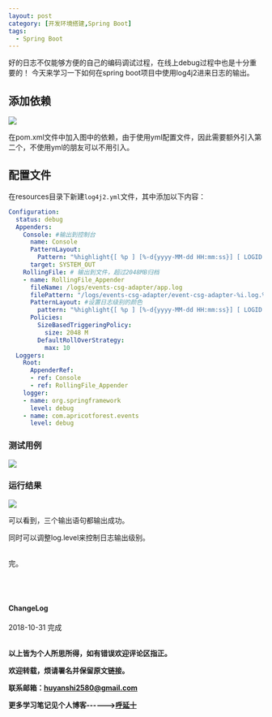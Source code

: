 ```yaml
---
layout: post
category: [开发环境搭建,Spring Boot]
tags:
  - Spring Boot
---
```


好的日志不仅能够方便的自己的编码调试过程，在线上debug过程中也是十分重要的！
今天来学习一下如何在spring boot项目中使用log4j2进来日志的输出。

## 添加依赖

![](http://img.couplecoders.tech/markdown-img-paste-20181101001734348.png)

在pom.xml文件中加入图中的依赖，由于使用yml配置文件，因此需要额外引入第二个，不使用yml的朋友可以不用引入。


## 配置文件

在resources目录下新建`log4j2.yml`文件，其中添加以下内容：

```yml
Configuration:
  status: debug
  Appenders:
    Console: #输出到控制台
      name: Console
      PatternLayout:
        Pattern: "%highlight{[ %p ] [%-d{yyyy-MM-dd HH:mm:ss}] [ LOGID:%X{logid} ] [%l] %m%n}"
      target: SYSTEM_OUT
    RollingFile: # 输出到文件，超过2048MB归档
    - name: RollingFile_Appender
      fileName: /logs/events-csg-adapter/app.log
      filePattern: "/logs/events-csg-adapter/event-csg-adapter-%i.log.%d{yyyy-MM-dd}"
      PatternLayout: #设置日志级别的颜色
        pattern: "%highlight{[ %p ] [%-d{yyyy-MM-dd HH:mm:ss}] [ LOGID:%X{logid} ] [%l] %m%n}"
      Policies:
        SizeBasedTriggeringPolicy:
          size: 2048 M
        DefaultRollOverStrategy:
          max: 10
  Loggers:
    Root:
      AppenderRef:
      - ref: Console
      - ref: RollingFile_Appender
    logger:
    - name: org.springframework
      level: debug
    - name: com.apricotforest.events
      level: debug
```

### 测试用例

![](http://img.couplecoders.tech/markdown-img-paste-20181101002602232.png)


### 运行结果

![](http://img.couplecoders.tech/markdown-img-paste-20181101002650784.png)

可以看到，三个输出语句都输出成功。

同时可以调整log.level来控制日志输出级别。




<br>
完。

<br>
<br>
<br>
<br>
<h4>ChangeLog</h4>
2018-10-31 完成
<br>
<br>

**以上皆为个人所思所得，如有错误欢迎评论区指正。**

**欢迎转载，烦请署名并保留原文链接。**

**联系邮箱：huyanshi2580@gmail.com**

**更多学习笔记见个人博客------><a href="{{ site.baseurl }}/">呼延十</a>**
